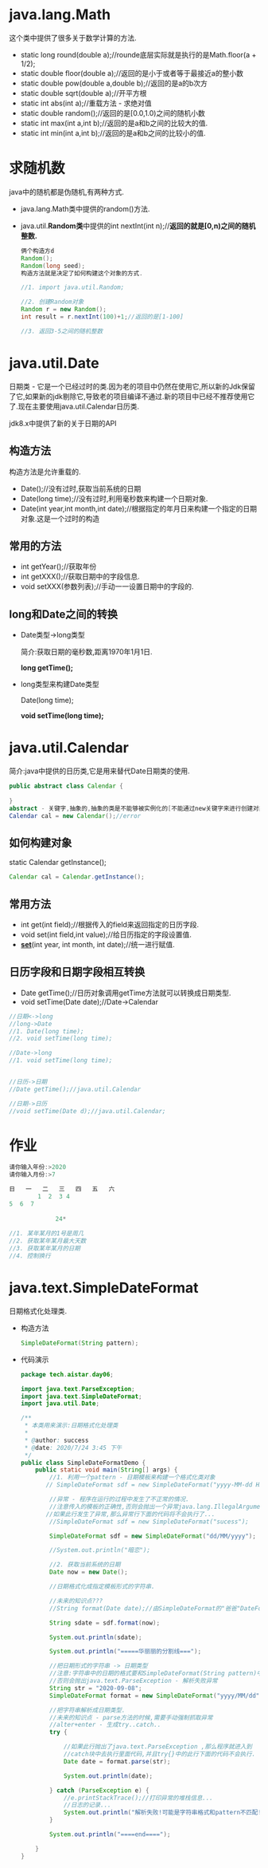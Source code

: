 # java.lang.Math

这个类中提供了很多关于数学计算的方法.

* static long round(double a);//rounde底层实际就是执行的是Math.floor(a + 1/2);
* static double floor(double a);//返回的是小于或者等于最接近a的整小数
* static double pow(double a,double b);//返回的是a的b次方
* static double sqrt(double a);//开平方根
* static int abs(int a);//重载方法 - 求绝对值
* static double random();//返回的是[0.0,1.0)之间的随机小数
* static int max(int a,int b);//返回的是a和b之间的比较大的值.
* static int min(int a,int b);//返回的是a和b之间的比较小的值.



# 求随机数

java中的随机都是伪随机,有两种方式.

* java.lang.Math类中提供的random()方法.

* java.util.**Random类**中提供的int nextInt(int n);//**返回的就是[0,n)之间的随机整数.**

  ~~~java
  俩个构造方d
  Random();
  Random(long seed);
  构造方法就是决定了如何构建这个对象的方式.
  ~~~

  ~~~java
  //1. import java.util.Random;
  
  //2. 创建Random对象
  Random r = new Random();
  int result = r.nextInt(100)+1;//返回的是[1-100]
  
  //3. 返回3-5之间的随机整数
  ~~~



# java.util.Date

日期类 - 它是一个已经过时的类.因为老的项目中仍然在使用它,所以新的Jdk保留了它,如果新的jdk剔除它,导致老的项目编译不通过.新的项目中已经不推荐使用它了.现在主要使用java.util.Calendar日历类.

jdk8.x中提供了新的关于日期的API



## 构造方法

构造方法是允许重载的.

* Date();//没有过时,获取当前系统的日期
* Date(long time);//没有过时,利用毫秒数来构建一个日期对象.
* Date(int year,int month,int date);//根据指定的年月日来构建一个指定的日期对象.这是一个过时的构造



## 常用的方法

* int getYear();//获取年份
* int getXXX();//获取日期中的字段信息.
* void setXXX(参数列表);//手动一一设置日期中的字段的.



## long和Date之间的转换

* Date类型->long类型

  简介:获取日期的毫秒数,距离1970年1月1日.

  **long getTime();**

* long类型来构建Date类型

  Date(long time);

  **void setTime(long time);**



# java.util.Calendar

简介:java中提供的日历类,它是用来替代Date日期类的使用.

~~~java
public abstract class Calendar {
  
}
abstract - 关键字,抽象的,抽象的类是不能够被实例化的[不能通过new关键字来进行创建对象].
Calendar cal = new Calendar();//error
~~~



## 如何构建对象

static Calendar getInstance();

~~~java
Calendar cal = Calendar.getInstance();
~~~



## 常用方法

* int get(int field);//根据传入的field来返回指定的日历字段.
* void set(int field,int value);//给日历指定的字段设置值.
* **[set](https://www.matools.com/file/manual/jdk_api_1.8_google/java/util/Calendar.html#set-int-int-int-)**(int year, int month, int date);//统一进行赋值.



## 日历字段和日期字段相互转换

* Date getTime();//日历对象调用getTime方法就可以转换成日期类型.
* void setTime(Date date);//Date->Calendar

~~~java
//日期<->long
//long->Date
//1. Date(long time);
//2. void setTime(long time);

//Date->long
//1. void setTime(long time);


//日历->日期
//Date getTime();//java.util.Calendar

//日期->日历
//void setTime(Date d);//java.util.Calendar;
~~~

# 作业

~~~java
请你输入年份:>2020
请你输入月份:>7

日	一	二	三	四	五	六
        1  2  3 4
5  6  7
  
             24*
  
//1. 某年某月的1号是周几
//2. 获取某年某月最大天数
//3. 获取某年某月的日期
//4. 控制换行
~~~



# java.text.SimpleDateFormat

日期格式化处理类.

* 构造方法

  ~~~java
  SimpleDateFormat(String pattern);
  ~~~

* 代码演示

  ~~~java
  package tech.aistar.day06;
  
  import java.text.ParseException;
  import java.text.SimpleDateFormat;
  import java.util.Date;
  
  /**
   * 本类用来演示:日期格式化处理类
   *
   * @author: success
   * @date: 2020/7/24 3:45 下午
   */
  public class SimpleDateFormatDemo {
      public static void main(String[] args) {
          //1. 利用一个pattern - 日期模板来构建一个格式化类对象
         // SimpleDateFormat sdf = new SimpleDateFormat("yyyy-MM-dd HH:mm:ss E");
  
          //异常 - 程序在运行的过程中发生了不正常的情况.
          //注意传入的模板的正确性,否则会抛出一个异常java.lang.IllegalArgumentException非法参数异常
         //如果此行发生了异常,那么异常行下面的代码将不会执行了...
          //SimpleDateFormat sdf = new SimpleDateFormat("sucess");
  
          SimpleDateFormat sdf = new SimpleDateFormat("dd/MM/yyyy");
  
          //System.out.println("暗恋");
  
          //2. 获取当前系统的日期
          Date now = new Date();
  
          //日期格式化成指定模板形式的字符串.
  
          //未来的知识点???
          //String format(Date date);//由SimpleDateFormat的"爸爸"DateFormat提供的.
  
          String sdate = sdf.format(now);
  
          System.out.println(sdate);
  
          System.out.println("=====华丽丽的分割线===");
  
          //把日期形式的字符串 -> 日期类型
          //注意:字符串中的日期的格式要和SimpleDateFormat(String pattern)中的pattern的形式高度保持一致.
          //否则会抛出java.text.ParseException - 解析失败异常
          String str = "2020-09-08";
          SimpleDateFormat format = new SimpleDateFormat("yyyy/MM/dd");
  
          //把字符串解析成日期类型.
          //未来的知识点 - parse方法的时候,需要手动强制抓取异常
          //alter+enter - 生成try..catch..
          try {
  
              //如果此行抛出了java.text.ParseException ,那么程序就进入到
              //catch块中去执行里面代码,并且try{}中的此行下面的代码不会执行.
              Date date = format.parse(str);
  
              System.out.println(date);
  
          } catch (ParseException e) {
              //e.printStackTrace();//打印异常的堆栈信息...
              //日志的记录...
              System.out.println("解析失败!可能是字符串格式和pattern不匹配!");
          }
  
          System.out.println("====end====");
  
      }
  }
  
  ~~~

  













































































































